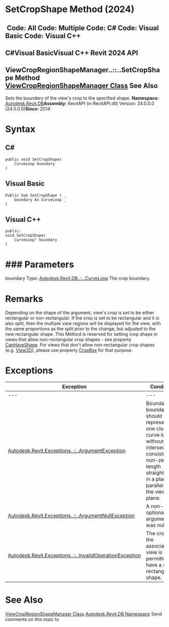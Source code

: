 # SetCropShape Method (2024)

﻿
 Code: All Code: Multiple Code: C# Code: Visual Basic Code: Visual C++   
---  
C#Visual BasicVisual C++
Revit 2024 API  
---  
ViewCropRegionShapeManager..::..SetCropShape Method   
[ViewCropRegionShapeManager Class](2610cb66-5dae-9fc8-4e83-7dfe88085abb.md "ViewCropRegionShapeManager Class") See Also  
---  
Sets the boundary of the view's crop to the specified shape. 
**Namespace:** [Autodesk.Revit.DB](87546ba7-461b-c646-cbb1-2cb8f5bff8b2.md "Autodesk.Revit.DB Namespace")**Assembly:** RevitAPI (in RevitAPI.dll) Version: 24.0.0.0 (24.0.0.0)**Since:** 2014 
# Syntax
C#  
---  
```text
public void SetCropShape(
	CurveLoop boundary
)
```
  
Visual Basic  
---  
```text
Public Sub SetCropShape ( _
	boundary As CurveLoop _
)
```
  
Visual C++  
---  
```text
public:
void SetCropShape(
	CurveLoop^ boundary
)
```
  
# ### Parameters
boundary
    Type: [Autodesk.Revit.DB..::..CurveLoop](84824924-cb89-9e20-de6e-3461f429dfd6.md "CurveLoop Class") The crop boundary. 
# Remarks
Depending on the shape of the argument, view's crop is set to be either rectangular or non-rectangular. If the crop is set to be rectangular and it is also split, then the multiple view regions will be displayed for the view, with the same proportions as the split prior to the change, but adjusted to the new rectangular shape. 
This Method is reserved for setting crop shape in views that allow non-rectangular crop shapes - see property [CanHaveShape](4ed96171-c8ac-1623-f1d3-5da38d1bd834.md "CanHaveShape Property"). For views that don't allow non-rectangular crop shapes (e.g. [View3D](d795a238-fc24-1875-e64f-a2bef56ae949.md "View3D Class")), please use property [CropBox](d6246051-ecfb-7388-0429-6ed65de72638.md "CropBox Property") for that purpose. 
# Exceptions
| Exception | Condition |
| --- | --- |
| --- | --- |
| [Autodesk.Revit.Exceptions..::..ArgumentException](2e6e4206-97a8-dd4b-df5d-4269f4bb6088.md "ArgumentException Class") | Boundary in boundary should represent one closed curve loop without self-intersections, consisting of non-zero length straight lines in a plane parallel to the view plane. |
| [Autodesk.Revit.Exceptions..::..ArgumentNullException](631e1424-60f4-929b-4e52-dda9dcd26316.md "ArgumentNullException Class") | A non-optional argument was null |
| [Autodesk.Revit.Exceptions..::..InvalidOperationException](9e715f03-3884-e539-4dd6-8d7545733adc.md "InvalidOperationException Class") | The crop of the associated view is not permitted to have a non-rectangular shape. |

# See Also
[ViewCropRegionShapeManager Class](2610cb66-5dae-9fc8-4e83-7dfe88085abb.md "ViewCropRegionShapeManager Class")
[Autodesk.Revit.DB Namespace](87546ba7-461b-c646-cbb1-2cb8f5bff8b2.md "Autodesk.Revit.DB Namespace")
Send comments on this topic to 